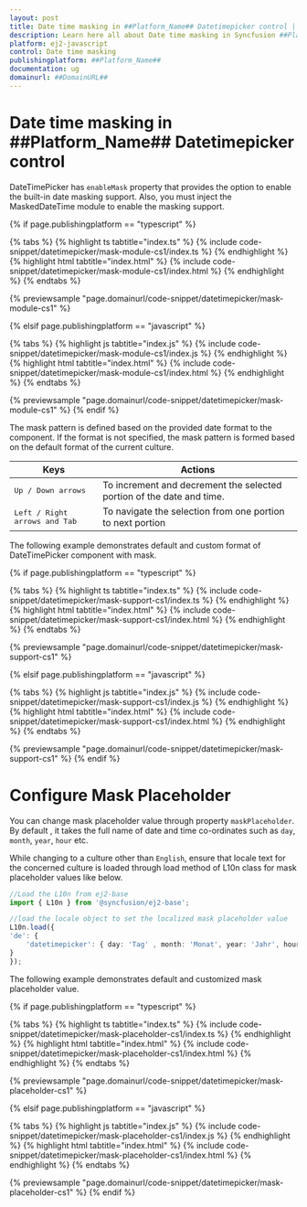 ```yaml
---
layout: post
title: Date time masking in ##Platform_Name## Datetimepicker control | Syncfusion
description: Learn here all about Date time masking in Syncfusion ##Platform_Name## Datetimepicker control of Syncfusion Essential JS 2 and more.
platform: ej2-javascript
control: Date time masking 
publishingplatform: ##Platform_Name##
documentation: ug
domainurl: ##DomainURL##
---
```


# Date time masking in ##Platform_Name## Datetimepicker control

DateTimePicker has `enableMask` property that provides the option to enable the built-in date masking support. Also, you must inject the MaskedDateTime module to enable the masking support.

{% if page.publishingplatform == "typescript" %}

 {% tabs %}
{% highlight ts tabtitle="index.ts" %}
{% include code-snippet/datetimepicker/mask-module-cs1/index.ts %}
{% endhighlight %}
{% highlight html tabtitle="index.html" %}
{% include code-snippet/datetimepicker/mask-module-cs1/index.html %}
{% endhighlight %}
{% endtabs %}
        
{% previewsample "page.domainurl/code-snippet/datetimepicker/mask-module-cs1" %}

{% elsif page.publishingplatform == "javascript" %}

{% tabs %}
{% highlight js tabtitle="index.js" %}
{% include code-snippet/datetimepicker/mask-module-cs1/index.js %}
{% endhighlight %}
{% highlight html tabtitle="index.html" %}
{% include code-snippet/datetimepicker/mask-module-cs1/index.html %}
{% endhighlight %}
{% endtabs %}

{% previewsample "page.domainurl/code-snippet/datetimepicker/mask-module-cs1" %}
{% endif %}

The mask pattern is defined based on the provided date format to the component. If the format is not specified, the mask pattern is formed based on the default format of the current culture.

| **Keys** | **Actions** |
| --- | --- |
| <kbd>Up / Down arrows</kbd> | To increment and decrement the selected portion of the date and time. |
| <kbd>Left / Right arrows and Tab</kbd> | To navigate the selection from one portion to next portion |

The following example demonstrates default and custom format of DateTimePicker component with mask.

{% if page.publishingplatform == "typescript" %}

 {% tabs %}
{% highlight ts tabtitle="index.ts" %}
{% include code-snippet/datetimepicker/mask-support-cs1/index.ts %}
{% endhighlight %}
{% highlight html tabtitle="index.html" %}
{% include code-snippet/datetimepicker/mask-support-cs1/index.html %}
{% endhighlight %}
{% endtabs %}
        
{% previewsample "page.domainurl/code-snippet/datetimepicker/mask-support-cs1" %}

{% elsif page.publishingplatform == "javascript" %}

{% tabs %}
{% highlight js tabtitle="index.js" %}
{% include code-snippet/datetimepicker/mask-support-cs1/index.js %}
{% endhighlight %}
{% highlight html tabtitle="index.html" %}
{% include code-snippet/datetimepicker/mask-support-cs1/index.html %}
{% endhighlight %}
{% endtabs %}

{% previewsample "page.domainurl/code-snippet/datetimepicker/mask-support-cs1" %}
{% endif %}

# Configure Mask Placeholder

You can change mask placeholder value through property `maskPlaceholder`. By default , it takes the full name of date and time co-ordinates such as `day`, `month`, `year`, `hour` etc.

While changing to a culture other than `English`, ensure that locale text for the concerned culture is loaded through load method of L10n class for mask placeholder values like below.

```ts
//Load the L10n from ej2-base
import { L10n } from '@syncfusion/ej2-base';

//load the locale object to set the localized mask placeholder value
L10n.load({
'de': {
    'datetimepicker': { day: 'Tag' , month: 'Monat', year: 'Jahr', hour: 'Stunde' ,minute: 'Minute', second:'Sekunden' }
}
});

```

The following example demonstrates default and customized mask placeholder value.

{% if page.publishingplatform == "typescript" %}

 {% tabs %}
{% highlight ts tabtitle="index.ts" %}
{% include code-snippet/datetimepicker/mask-placeholder-cs1/index.ts %}
{% endhighlight %}
{% highlight html tabtitle="index.html" %}
{% include code-snippet/datetimepicker/mask-placeholder-cs1/index.html %}
{% endhighlight %}
{% endtabs %}
        
{% previewsample "page.domainurl/code-snippet/datetimepicker/mask-placeholder-cs1" %}

{% elsif page.publishingplatform == "javascript" %}

{% tabs %}
{% highlight js tabtitle="index.js" %}
{% include code-snippet/datetimepicker/mask-placeholder-cs1/index.js %}
{% endhighlight %}
{% highlight html tabtitle="index.html" %}
{% include code-snippet/datetimepicker/mask-placeholder-cs1/index.html %}
{% endhighlight %}
{% endtabs %}

{% previewsample "page.domainurl/code-snippet/datetimepicker/mask-placeholder-cs1" %}
{% endif %}
